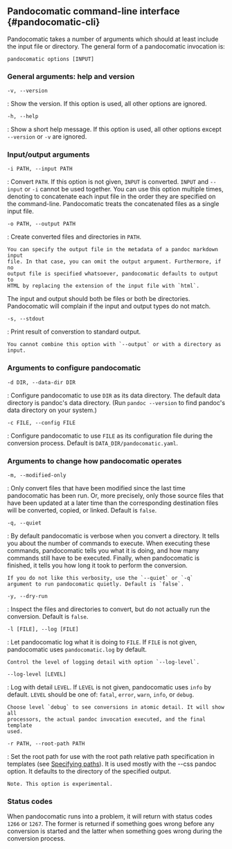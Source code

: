 ## Pandocomatic command-line interface {#pandocomatic-cli}

Pandocomatic takes a number of arguments which should at least include the
input file or directory. The general form of a pandocomatic invocation is:

```{.bash}
pandocomatic options [INPUT]
```

### General arguments: help and version

`-v, --version`

:   Show the version. If this option is used, all other options are ignored.

`-h, --help`

:   Show a short help message. If this option is used, all other options
    except `--version` or `-v` are ignored.

### Input/output arguments

`-i PATH, --input PATH`

:   Convert `PATH`. If this option is not given, `INPUT` is converted. `INPUT`
    and `--input` or `-i` cannot be used together. You can use this option
    multiple times, denoting to concatenate each input file in the order they
    are specified on the command-line. Pandocomatic treats the concatenated
    files as a single input file.

`-o PATH, --output PATH`

:   Create converted files and directories in `PATH`.
  
    You can specify the output file in the metadata of a pandoc markdown input
    file. In that case, you can omit the output argument. Furthermore, if no
    output file is specified whatsoever, pandocomatic defaults to output to
    HTML by replacing the extension of the input file with `html`.

The input and output should both be files or both be directories. Pandocomatic
will complain if the input and output types do not match.

`-s, --stdout`

:   Print result of converstion to standard output.

    You cannot combine this option with `--output` or with a directory as
    input.

### Arguments to configure pandocomatic

`-d DIR, --data-dir DIR`

:   Configure pandocomatic to use `DIR` as its data directory. The default
    data directory is pandoc's data directory. (Run `pandoc --version` to find
    pandoc's data directory on your system.)

`-c FILE, --config FILE`

:   Configure pandocomatic to use `FILE` as its configuration file 
    during the conversion process. Default is `DATA_DIR/pandocomatic.yaml`.

### Arguments to change how pandocomatic operates

`-m, --modified-only`

:   Only convert files that have been modified since the last time
    pandocomatic has been run. Or, more precisely, only those source files
    that have been updated at a later time than the corresponding destination
    files will be converted, copied, or linked.  Default is `false`.

`-q, --quiet`

:   By default pandocomatic is verbose when you convert a directory. It
    tells you about the number of commands to execute. When executing these
    commands, pandocomatic tells you what it is doing, and how many commands
    still have to be executed. Finally, when pandocomatic is finished, it
    tells you how long it took to perform the conversion.
  
    If you do not like this verbosity, use the `--quiet` or `-q`
    argument to run pandocomatic quietly. Default is `false`.

`-y, --dry-run`

:   Inspect the files and directories to convert, but do not actually run the
    conversion. Default is `false`.

`-l [FILE], --log [FILE]`

:   Let pandocomatic log what it is doing to `FILE`. If `FILE` is not given,
    pandocomatic uses `pandocomatic.log` by default.

    Control the level of logging detail with option `--log-level`.

`--log-level [LEVEL]`

:   Log with detail `LEVEL`. If `LEVEL` is not given, pandocomatic uses `info`
    by default. `LEVEL` should be one of: `fatal`, `error`, `warn`, `info`, or
    `debug`.

    Choose level `debug` to see conversions in atomic detail. It will show all
    processors, the actual pandoc invocation executed, and the final template
    used.

`-r PATH, --root-path PATH`

:   Set the root path for use with the root path relative path specification
    in templates (see [Specifying paths](#specifying-paths)). It is used mostly 
    with the --css pandoc option. It defaults to the directory of the specified 
    output.

    Note. This option is experimental.

### Status codes

When pandocomatic runs into a problem, it will return with status codes `1266`
or `1267`. The former is returned if something goes wrong before any conversion
is started and the latter when something goes wrong during the conversion
process.
